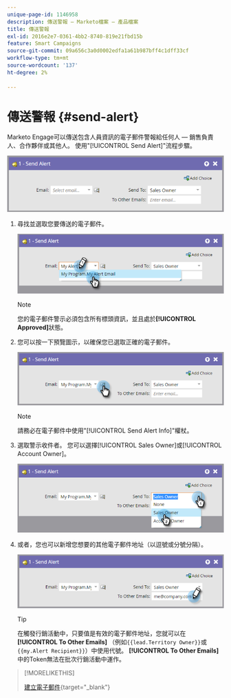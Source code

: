 ```yaml
---
unique-page-id: 1146958
description: 傳送警報 — Marketo檔案 — 產品檔案
title: 傳送警報
exl-id: 2016e2e7-0361-4bb2-8740-819e21fbd15b
feature: Smart Campaigns
source-git-commit: 09a656c3a0d0002edfa1a61b987bff4c1dff33cf
workflow-type: tm+mt
source-wordcount: '137'
ht-degree: 2%

---
```


# 傳送警報 {#send-alert}

Marketo Engage可以傳送包含人員資訊的電子郵件警報給任何人 — 銷售負責人、合作夥伴或其他人。 使用&quot;[!UICONTROL Send Alert]&quot;流程步驟。

![](assets/send-alert-1.png)

1. 尋找並選取您要傳送的電子郵件。

   ![](assets/send-alert-2.png)

   >[!NOTE]
   >
   >您的電子郵件警示必須包含所有標頭資訊，並且處於&#x200B;**[!UICONTROL Approved]**&#x200B;狀態。

1. 您可以按一下預覽圖示，以確保您已選取正確的電子郵件。

   ![](assets/send-alert-3.png)

   >[!NOTE]
   >
   >請務必在電子郵件中使用&quot;[!UICONTROL Send Alert Info]&quot;權杖。

1. 選取警示收件者。 您可以選擇[!UICONTROL Sales Owner]或[!UICONTROL Account Owner]。

   ![](assets/send-alert-4.png)

1. 或者，您也可以新增您想要的其他電子郵件地址（以逗號或分號分隔）。

   ![](assets/send-alert-5.png)

   >[!TIP]
   >
   >在觸發行銷活動中，只要值是有效的電子郵件地址，您就可以在&#x200B;**[!UICONTROL To Other Emails]** （例如`{{lead.Territory Owner}}`或`{{my.Alert Recipient}}`）中使用代號。 **[!UICONTROL To Other Emails]**&#x200B;中的Token無法在批次行銷活動中運作。

>[!MORELIKETHIS]
>
>[建立電子郵件](/help/marketo/product-docs/email-marketing/general/creating-an-email/create-an-email.md){target="_blank"}
